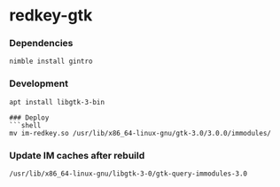 # redkey-gtk

### Dependencies
```
nimble install gintro
```

### Development
```shell
apt install libgtk-3-bin

### Deploy
```shell
mv im-redkey.so /usr/lib/x86_64-linux-gnu/gtk-3.0/3.0.0/immodules/
```
### Update IM caches after rebuild
```
/usr/lib/x86_64-linux-gnu/libgtk-3-0/gtk-query-immodules-3.0
```